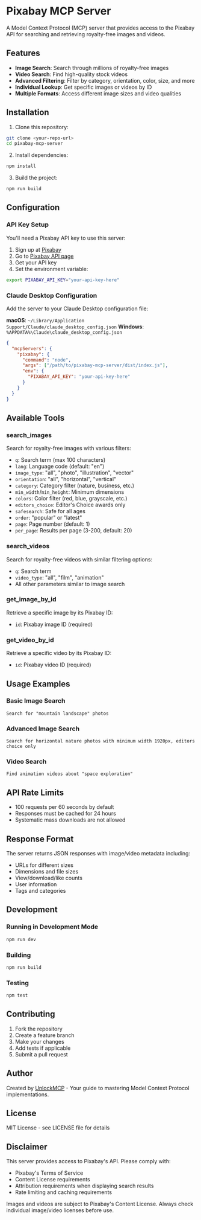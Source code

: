 # Pixabay MCP Server

A Model Context Protocol (MCP) server that provides access to the Pixabay API for searching and retrieving royalty-free images and videos.

## Features

- **Image Search**: Search through millions of royalty-free images
- **Video Search**: Find high-quality stock videos
- **Advanced Filtering**: Filter by category, orientation, color, size, and more
- **Individual Lookup**: Get specific images or videos by ID
- **Multiple Formats**: Access different image sizes and video qualities

## Installation

1. Clone this repository:
```bash
git clone <your-repo-url>
cd pixabay-mcp-server
```

2. Install dependencies:
```bash
npm install
```

3. Build the project:
```bash
npm run build
```

## Configuration

### API Key Setup

You'll need a Pixabay API key to use this server:

1. Sign up at [Pixabay](https://pixabay.com/accounts/register/)
2. Go to [Pixabay API page](https://pixabay.com/api/docs/)
3. Get your API key
4. Set the environment variable:

```bash
export PIXABAY_API_KEY="your-api-key-here"
```

### Claude Desktop Configuration

Add the server to your Claude Desktop configuration file:

**macOS**: `~/Library/Application Support/Claude/claude_desktop_config.json`
**Windows**: `%APPDATA%\Claude\claude_desktop_config.json`

```json
{
  "mcpServers": {
    "pixabay": {
      "command": "node",
      "args": ["/path/to/pixabay-mcp-server/dist/index.js"],
      "env": {
        "PIXABAY_API_KEY": "your-api-key-here"
      }
    }
  }
}
```

## Available Tools

### search_images
Search for royalty-free images with various filters:

- `q`: Search term (max 100 characters)
- `lang`: Language code (default: "en")
- `image_type`: "all", "photo", "illustration", "vector"
- `orientation`: "all", "horizontal", "vertical"
- `category`: Category filter (nature, business, etc.)
- `min_width`/`min_height`: Minimum dimensions
- `colors`: Color filter (red, blue, grayscale, etc.)
- `editors_choice`: Editor's Choice awards only
- `safesearch`: Safe for all ages
- `order`: "popular" or "latest"
- `page`: Page number (default: 1)
- `per_page`: Results per page (3-200, default: 20)

### search_videos
Search for royalty-free videos with similar filtering options:

- `q`: Search term
- `video_type`: "all", "film", "animation"
- All other parameters similar to image search

### get_image_by_id
Retrieve a specific image by its Pixabay ID:
- `id`: Pixabay image ID (required)

### get_video_by_id
Retrieve a specific video by its Pixabay ID:
- `id`: Pixabay video ID (required)

## Usage Examples

### Basic Image Search
```
Search for "mountain landscape" photos
```

### Advanced Image Search
```
Search for horizontal nature photos with minimum width 1920px, editors choice only
```

### Video Search
```
Find animation videos about "space exploration"
```

## API Rate Limits

- 100 requests per 60 seconds by default
- Responses must be cached for 24 hours
- Systematic mass downloads are not allowed

## Response Format

The server returns JSON responses with image/video metadata including:
- URLs for different sizes
- Dimensions and file sizes
- View/download/like counts
- User information
- Tags and categories

## Development

### Running in Development Mode
```bash
npm run dev
```

### Building
```bash
npm run build
```

### Testing
```bash
npm test
```

## Contributing

1. Fork the repository
2. Create a feature branch
3. Make your changes
4. Add tests if applicable
5. Submit a pull request

## Author

Created by [UnlockMCP](https://unlockmcp.com) - Your guide to mastering Model Context Protocol implementations.

## License

MIT License - see LICENSE file for details

## Disclaimer

This server provides access to Pixabay's API. Please comply with:
- Pixabay's Terms of Service
- Content License requirements
- Attribution requirements when displaying search results
- Rate limiting and caching requirements

Images and videos are subject to Pixabay's Content License. Always check individual image/video licenses before use.